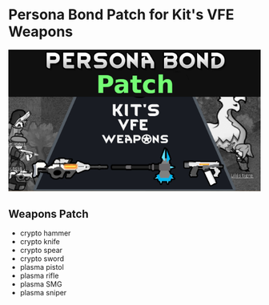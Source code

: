 # Persona Bond Patch for Kit's VFE Weapons

![](https://github.com/Daria40K/Persona-Bond-Patch-for-Kits-VFE-Weapons/blob/main/About/Preview.png)

## Weapons Patch
- crypto hammer
- crypto knife
- crypto spear
- crypto sword
- plasma pistol
- plasma rifle
- plasma SMG
- plasma sniper
